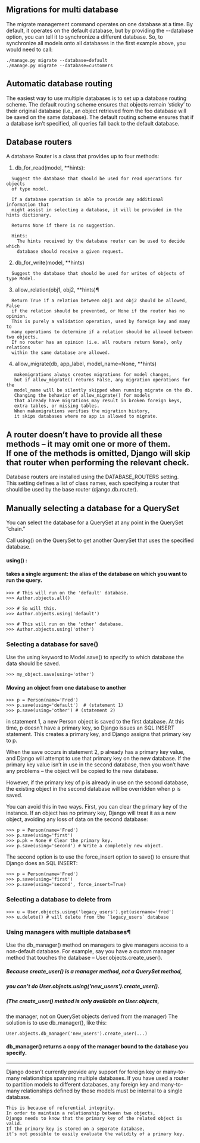 
## Migrations for multi database
The migrate management command operates on one database at a time. 
By default, it operates on the default database, 
but by providing the --database option, 
you can tell it to synchronize a different database. 
So, to synchronize all models onto all databases in the first example above, 
you would need to call:

```
./manage.py migrate --database=default
./manage.py migrate --database=customers
```

## Automatic database routing
The easiest way to use multiple databases is to set up a database routing scheme. 
The default routing scheme ensures that objects remain ‘sticky’ 
to their original database (i.e., an object retrieved from the foo database will be saved on the same database).
The default routing scheme ensures that if a database isn’t specified, 
all queries fall back to the default database.

## Database routers
A database Router is a class that provides up to four methods:

1) db_for_read(model, **hints):
 ```
   Suggest the database that should be used for read operations for objects 
   of type model.

   If a database operation is able to provide any additional information that 
   might assist in selecting a database, it will be provided in the hints dictionary.
   
   Returns None if there is no suggestion.

   Hints:
     The hints received by the database router can be used to decide which
     database should receive a given request.
   ```
2) db_for_write(model, **hints)
                                                                                    
```
  Suggest the database that should be used for writes of objects of type Model.
```
3) allow_relation(obj1, obj2, **hints)¶
   
```
  Return True if a relation between obj1 and obj2 should be allowed, False 
  if the relation should be prevented, or None if the router has no opinion.
  This is purely a validation operation, used by foreign key and many to 
  many operations to determine if a relation should be allowed between two objects.
  If no router has an opinion (i.e. all routers return None), only relations 
  within the same database are allowed.
```
4) allow_migrate(db, app_label, model_name=None, **hints) 
    
```
   makemigrations always creates migrations for model changes, 
   but if allow_migrate() returns False, any migration operations for the
   model_name will be silently skipped when running migrate on the db. 
   Changing the behavior of allow_migrate() for models 
   that already have migrations may result in broken foreign keys, 
   extra tables, or missing tables. 
   When makemigrations verifies the migration history, 
   it skips databases where no app is allowed to migrate.
``` 
 
 A router doesn’t have to provide all these methods – it may omit one or 
 more of them.  
 If one of the methods is omitted, Django will skip that router when performing the relevant check.
-----------------------------------
Database routers are installed using the DATABASE_ROUTERS setting.  
This setting defines a list of class names, 
each specifying a router that should be used by the base router (django.db.router).
  
## Manually selecting a database for a QuerySet

You can select the database for a QuerySet at any point in the QuerySet “chain.”

Call using() on the QuerySet to get another QuerySet that uses the 
specified database.
#### using() : 
#### takes a single argument: the alias of the database on which you want to run the query.
```
>>> # This will run on the 'default' database.
>>> Author.objects.all()

>>> # So will this.
>>> Author.objects.using('default')

>>> # This will run on the 'other' database.
>>> Author.objects.using('other')
```
### Selecting a database for save()
Use the using keyword to Model.save() to specify to which database the data should be saved.

```
>>> my_object.save(using='other')
```

#### Moving an object from one database to another

```
>>> p = Person(name='Fred')
>>> p.save(using='default')  # (statement 1)
>>> p.save(using='other') # (statement 2)
```

in statement 1, a new Person object is saved to the first database. At this 
time, p doesn’t have a primary key, so Django issues an SQL INSERT statement. This creates a primary key, and Django assigns that primary key to p.

When the save occurs in statement 2, p already has a primary key value, and Django will attempt to use that primary key on the new database. If the primary key value isn’t in use in the second database, then you won’t have any problems – the object will be copied to the new database.

However, if the primary key of p is already in use on the second database, the existing object in the second database will be overridden when p is saved.

You can avoid this in two ways. First, you can clear the primary key of the instance. If an object has no primary key, Django will treat it as a new object, avoiding any loss of data on the second database:


```
>>> p = Person(name='Fred')
>>> p.save(using='first')
>>> p.pk = None # Clear the primary key.
>>> p.save(using='second') # Write a completely new object.
```
The second option is to use the force_insert option to save() to ensure 
that Django does an SQL INSERT:

```
>>> p = Person(name='Fred')
>>> p.save(using='first')
>>> p.save(using='second', force_insert=True)
```

### Selecting a database to delete from
```
>>> u = User.objects.using('legacy_users').get(username='fred')
>>> u.delete() # will delete from the `legacy_users` database
```

### Using managers with multiple databases¶
Use the db_manager() method on managers to give managers access to a non-default database.
For example, say you have a custom manager method that touches the database – User.objects.create_user().
##### Because create_user() is a manager method, not a QuerySet method, 
##### you can’t do User.objects.using('new_users').create_user(). 
##### (The create_user() method is only available on User.objects, 
the manager, not on QuerySet objects derived from the manager) 
The solution is to use db_manager(), like this:
```
User.objects.db_manager('new_users').create_user(...)
```
#### db_manager() returns a copy of the manager bound to the database you specify.

---------------------------------------------------------
Django doesn’t currently provide any support for foreign key or many-to-many relationships spanning multiple databases. If you have used a router to partition models to different databases, any foreign key and many-to-many relationships defined by those models must be internal to a single database.

```
This is because of referential integrity. 
In order to maintain a relationship between two objects, 
Django needs to know that the primary key of the related object is valid. 
If the primary key is stored on a separate database, 
it’s not possible to easily evaluate the validity of a primary key.
```





